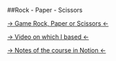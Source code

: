 ##Rock - Paper - Scissors

[→ Game Rock, Paper or Scissors ←](https://brandonargel.github.io/Rock-Paper-Scissors/)

[→ Video on which I based ←](https://www.youtube.com/watch?v=jaVNP3nIAv0&t=3821s&ab_channel=freeCodeCamp.org)

[→ Notes of the course in Notion ←](https://www.notion.so/JavaScript-B-sico-285bc612aec943e3bb2749ed94cc8254)